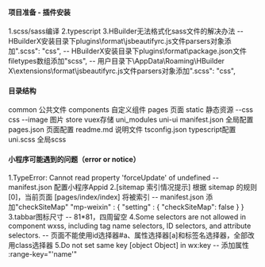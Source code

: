 #### 项目准备 - 插件安装
1.scss/sass编译
2.typescript
3.HBuilder无法格式化sass文件的解决办法
    -- HBuilderX安装目录下plugins\format\jsbeautifyrc.js文件parsers对象添加".scss": "css",
    -- HBuilderX安装目录下plugins\format\package.json文件filetypes数组添加"scss",
    -- 用户目录下\AppData\Roaming\HBuilder X\extensions\format\jsbeautifyrc.js文件parsers对象添加".scss": "css",

#### 目录结构
common          公共文件
components      自定义组件
pages           页面
static          静态资源
  --css         css
  --image       图片
store           vuex存储
uni_modules     uni-ui
manifest.json   全局配置
pages.json      页面配置
readme.md       说明文件
tsconfig.json   typescript配置
uni.scss        全局scss

#### 小程序可能遇到的问题（error or notice）
1.TypeError: Cannot read property 'forceUpdate' of undefined
    -- manifest.json 配置小程序Appid
2.[sitemap 索引情况提示] 根据 sitemap 的规则[0]，当前页面 [pages/index/index] 将被索引
    -- manifest.json 添加"checkSiteMap"
    "mp-weixin" : {
        "setting" : {
            "checkSiteMap": false
        }
    }
3.tabbar图标尺寸
    -- 81*81，四周留空
4.Some selectors are not allowed in component wxss, including tag name selectors, ID selectors, and attribute selectors.
    -- 页面不能使用id选择器#a、属性选择器[a]和标签名选择器，全部改用class选择器
5.Do not set same key [object Object] in wx:key
    -- 添加属性 :range-key="'name'"